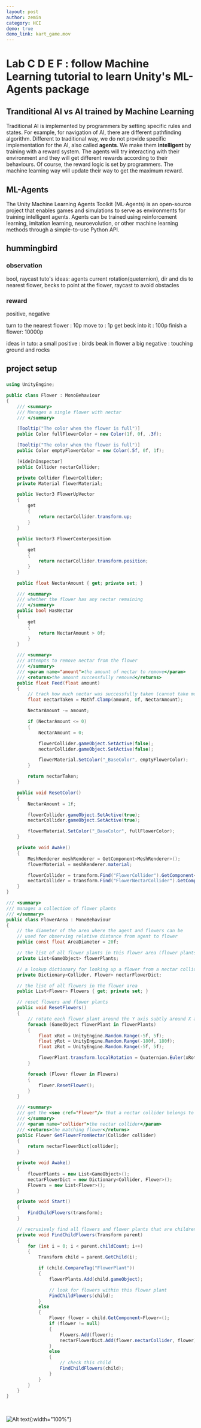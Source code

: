 ```yaml
---
layout: post
author: zemin 
category: HCI
demo: true
demo_link: kart_game.mov
---
```


# Lab C D E F : follow Machine Learning tutorial to learn Unity's ML-Agents package

## Tranditional AI vs AI trained by Machine Learning
Traditional AI is implemented by programmers by setting specific rules and states. For example, for navigation of AI, there are different pathfinding algorithm. Different to traditional way, we do not provide specific implementation for the AI, also called **agents**. We make them **intelligent** by training with a reward system. The agents will try interacting with their environment and they will get different rewards according to their behaviours. Of course, the reward logic is set by programmers. The machine learning way will update their way to get the maximum reward.

## ML-Agents
The Unity Machine Learning Agents Toolkit (ML-Agents) is an open-source project that enables games and simulations to serve as environments for training intelligent agents. Agents can be trained using reinforcement learning, imitation learning, neuroevolution, or other machine learning methods through a simple-to-use Python API.

## hummingbird

### observation
bool, raycast
tuto's ideas: agents current rotation(queternion), dir and dis to nearest flower, becks to point at the flower, raycast to avoid obstacles

### reward
positive, negative

turn to the nearest flower : 10p
move to : 1p
get beck into it : 100p
finish a flower: 10000p

ideas in tuto:
a small positive : birds beak in flower
a big negative : touching ground and rocks

## project setup

###

``` c#
using UnityEngine;

public class Flower : MonoBehaviour
{
    /// <summary>
    /// Manages a single flower with nectar
    /// </summary>

    [Tooltip("The color when the flower is full")]
    public Color fullFlowerColor = new Color(1f, 0f, .3f);

    [Tooltip("The color when the flower is full")]
    public Color emptyFlowerColor = new Color(.5f, 0f, 1f);

    [HideInInspector]
    public Collider nectarCollider;

    private Collider flowerCollider;
    private Material flowerMaterial;

    public Vector3 FlowerUpVector
    {
        get
        {
            return nectarCollider.transform.up;
        }
    }

    public Vector3 FlowerCenterposition
    {
        get
        {
            return nectarCollider.transform.position;
        }
    }

    public float NectarAmount { get; private set; }

    /// <summary>
    /// whether the flower has any nectar remaining
    /// </summary>
    public bool HasNectar
    {
        get
        {
            return NectarAmount > 0f;
        }
    }

    /// <summary>
    /// attempts to remove nectar from the flower
    /// </summary>
    /// <param name="amount">the amount of nectar to remove</param>
    /// <returns>the amount successfully removed</returns>
    public float Feed(float amount)
    {
        // track how much nectar was successfully taken (cannot take more than is available)
        float nectarTaken = Mathf.Clamp(amount, 0f, NectarAmount);

        NectarAmount -= amount;

        if (NectarAmount <= 0)
        {
            NectarAmount = 0;

            flowerCollider.gameObject.SetActive(false);
            nectarCollider.gameObject.SetActive(false);

            flowerMaterial.SetColor("_BaseColor", emptyFlowerColor);
        }

        return nectarTaken;
    }

    public void ResetColor()
    {
        NectarAmount = 1f;

        flowerCollider.gameObject.SetActive(true);
        nectarCollider.gameObject.SetActive(true);

        flowerMaterial.SetColor("_BaseColor", fullFlowerColor);
    }

    private void Awake()
    {
        MeshRenderer meshRenderer = GetComponent<MeshRenderer>();
        flowerMaterial = meshRenderer.material;

        flowerCollider = transform.Find("FlowerCollider").GetComponent<Collider>();
        nectarCollider = transform.Find("FlowerNectarCollider").GetComponent<Collider>();
    }
}
```

``` c#
/// <summary>
/// manages a collection of flower plants
/// </summary>
public class FlowerArea : MonoBehaviour
{
    // the diameter of the area where the agent and flowers can be
    // used for observing relative distance from agent to flower
    public const float AreaDiameter = 20f;

    // the list of all flower plants in this flower area (flower plants have multiple flowers)
    private List<GameObject> flowerPlants;

    // a lookup dictionary for looking up a flower from a nectar collider
    private Dictionary<Collider, Flower> nectarFlowerDict;

    // the list of all flowers in the flower area
    public List<Flower> Flowers { get; private set; }

    // reset flowers and flower plants
    public void ResetFlowers()
    {
        // rotate each flower plant around the Y axis subtly around X and Z
        foreach (GameObject flowerPlant in flowerPlants)
        {
            float xRot = UnityEngine.Random.Range(-5f, 5f);
            float yRot = UnityEngine.Random.Range(-180f, 180f);
            float zRot = UnityEngine.Random.Range(-5f, 5f);

            flowerPlant.transform.localRotation = Quaternion.Euler(xRot, yRot, zRot);
        }

        foreach (Flower flower in Flowers)
        {
            flower.ResetFlower();
        }
    }

    /// <summary>
    /// get the <see cref="Flower"/> that a nectar collider belongs to
    /// </summary>
    /// <param name="collider">the nectar collider</param>
    /// <returns>the matching flower</returns>
    public Flower GetFlowerFromNectar(Collider collider)
    {
        return nectarFlowerDict[collider];
    }

    private void Awake()
    {
        flowerPlants = new List<GameObject>();
        nectarFlowerDict = new Dictionary<Collider, Flower>();
        Flowers = new List<Flower>();
    }

    private void Start()
    {
        FindChildFlowers(transform);
    }

    // recrusively find all flowers and flower plants that are children of a parent transform
    private void FindChildFlowers(Transform parent)
    {
        for (int i = 0; i < parent.childCount; i++)
        {
            Transform child = parent.GetChild(i);

            if (child.CompareTag("FlowerPlant"))
            {
                flowerPlants.Add(child.gameObject);

                // look for flowers within this flower plant
                FindChildFlowers(child);
            }
            else
            {
                Flower flower = child.GetComponent<Flower>();
                if (flower != null)
                {
                    Flowers.Add(flower);
                    nectarFlowerDict.Add(flower.nectarCollider, flower);
                }
                else
                {
                    // check this child
                    FindChildFlowers(child);
                }
            }
        }
    }
}
```

&nbsp;

![Alt text](https://raw.githubusercontent.com/zemin-xu/zemin-xu.github.io/master/assets/images/hci_lab1/add_unity_version.png "add unity version"){:width="100%"}
